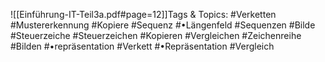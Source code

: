 
![[Einführung-IT-Teil3a.pdf#page=12]]Tags & Topics:
   #Verketten
   #Mustererkennung
   #Kopiere
   #Sequenz
   #•Längenfeld
   #Sequenzen
   #Bilde
   #Steuerzeiche
   #Steuerzeichen
   #Kopieren
   #Vergleichen
   #Zeichenreihe
   #Bilden
   #•repräsentation
   #Verkett
   #•Repräsentation
   #Vergleich